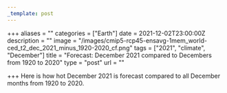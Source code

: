 ```yaml
---
_template: post
---
```



+++
aliases = ""
categories = ["Earth"]
date = 2021-12-02T23:00:00Z
description = ""
image = "/images/cmip5-rcp45-ensavg-1mem_world-ced_t2_dec_2021_minus_1920-2020_cf.png"
tags = ["2021", "climate", "December"]
title = "Forecast: December 2021 compared to Decembers from 1920 to 2020"
type = "post"
url = ""

+++
Here is how hot December 2021 is forecast compared to all December months from 1920 to 2020.
